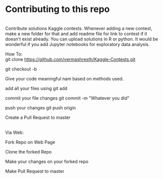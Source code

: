 

<H1>Contributing to this repo</H1>
<br>
Contribute solutions Kaggle contests.
Whenever adding a new contest, make a new folder for that and add readme file for link to contest if it doesn't exist already.
You can upload solutions in R or python. It would be wonderful if you add Jupyter notebooks for exploratory data analysis.

How To:
<br>
git clone https://github.com/vermashresth/Kaggle-Contests.git

git checkout -b <Branch-Name>

Give your code meaningful nam based on methods used.

add all your files using git add

commit your file changes git commit -m "Whatever you did"

push your changes git push origin <Branch-Name>

Create a Pull Request to master

<br>
Via Web:
<br>

Fork Repo on Web Page

Clone the forked Repo

Make your changes on your forked repo

Make Pull Request to master


